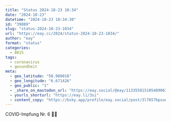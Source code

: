 ```yaml
---
title: "Status 2024-10-23 10:34"
date: "2024-10-23"
datetime: "2024-10-23 10:34:30"
id: "39889"
slug: "status-2024-10-23-1034"
url: "https://eay.cc/2024/status-2024-10-23-1034/"
author: "eay"
format: "status"
categories:
  - 0815
tags:
  - coronavirus
  - gesundheit
meta:
  - geo_latitude: "50.989018"
  - geo_longitude: "6.671426"
  - geo_public: "1"
  - _share_on_mastodon_url: "https://eay.social/@eay/113355815105489063"
  - yourls_shorturl: "https://eay.li/3si"
  - content_copy: "https://bsky.app/profile/eay.social/post/3l7657bpsun2i"
---
```


COVID-Impfung Nr. 6 💉✅
